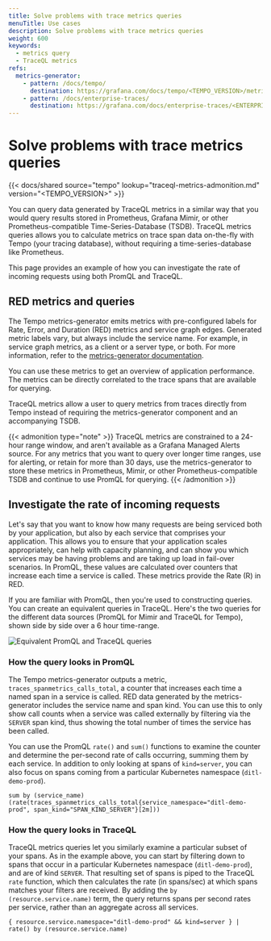 ```yaml
---
title: Solve problems with trace metrics queries
menuTitle: Use cases
description: Solve problems with trace metrics queries
weight: 600
keywords:
  - metrics query
  - TraceQL metrics
refs:
  metrics-generator:
    - pattern: /docs/tempo/
      destination: https://grafana.com/docs/tempo/<TEMPO_VERSION>/metrics-from-traces/metrics-generator/
    - pattern: /docs/enterprise-traces/
      destination: https://grafana.com/docs/enterprise-traces/<ENTERPRISE_TRACES_VERSION>/metrics-generator/
---
```


# Solve problems with trace metrics queries

<!-- Using a custom admonition because no feature flag is required. -->
{{< docs/shared source="tempo" lookup="traceql-metrics-admonition.md" version="<TEMPO_VERSION>" >}}

You can query data generated by TraceQL metrics in a similar way that you would query results stored in Prometheus, Grafana Mimir, or other Prometheus-compatible Time-Series-Database (TSDB).
TraceQL metrics queries allows you to calculate metrics on trace span data on-the-fly with Tempo (your tracing database), without requiring a time-series-database like Prometheus.

This page provides an example of how you can investigate the rate of incoming requests using both PromQL and TraceQL.

## RED metrics and queries

The Tempo metrics-generator emits metrics with pre-configured labels for Rate, Error, and Duration (RED) metrics and service graph edges.
Generated metric labels vary, but always include the service name.
For example, in service graph metrics, as a client or a server type, or both.
For more information, refer to the [metrics-generator documentation](ref:metrics-generator).

You can use these metrics to get an overview of application performance.
The metrics can be directly correlated to the trace spans that are available for querying.

TraceQL metrics allow a user to query metrics from traces directly from Tempo instead of requiring the metrics-generator component and an accompanying TSDB.

{{< admonition type="note" >}}
TraceQL metrics are constrained to a 24-hour range window, and aren't available as a Grafana Managed Alerts source.
For any metrics that you want to query over longer time ranges, use for alerting, or retain for more than 30 days, use the metrics-generator to store these metrics in Prometheus, Mimir, or other Prometheus-compatible TSDB and continue to use PromQL for querying.
{{< /admonition >}}

## Investigate the rate of incoming requests

Let's say that you want to know how many requests are being serviced both by your application, but also by each service that comprises your application.
This allows you to ensure that your application scales appropriately, can help with capacity planning, and can show you which services may be having problems and are taking up load in fail-over scenarios.
In PromQL, these values are calculated over counters that increase each time a service is called. These metrics provide the Rate (R) in RED.

If you are familiar with PromQL, then you're used to constructing queries.
You can create an equivalent queries in TraceQL.
Here's the two queries for the different data sources (PromQL for Mimir and TraceQL for Tempo), shown side by side over a 6 hour time-range.

![Equivalent PromQL and TraceQL queries](/media/docs/tempo/traceql/TraceQL-metrics-query-example-1.png)

### How the query looks in PromQL

The Tempo metrics-generator outputs a metric, `traces_spanmetrics_calls_total`, a counter that increases each time a named span in a service is called.
RED data generated by the metrics-generator includes the service name and span kind.
You can use this to only show call counts when a service was called externally by filtering via the `SERVER` span kind, thus showing the total number of times the service has been called.

You can use the PromQL `rate()` and `sum()` functions to examine the counter and determine the per-second rate of calls occurring, summing them by each service.
In addition to only looking at spans of `kind=server`, you can also focus on spans coming from a particular Kubernetes namespace (`ditl-demo-prod`).

```
sum by (service_name)(rate(traces_spanmetrics_calls_total{service_namespace="ditl-demo-prod", span_kind="SPAN_KIND_SERVER"}[2m]))
```

### How the query looks in TraceQL

TraceQL metrics queries let you similarly examine a particular subset of your spans.
As in the example above, you can start by filtering down to spans that occur in a particular Kubernetes namespace (`ditl-demo-prod`), and are of kind `SERVER`.
That resulting set of spans is piped to the TraceQL `rate` function, which then calculates the rate (in spans/sec) at which spans matches your filters are received.
By adding the `by (resource.service.name)` term, the query returns spans per second rates per service, rather than an aggregate across all services.

```
{ resource.service.namespace="ditl-demo-prod" && kind=server } | rate() by (resource.service.name)
```
